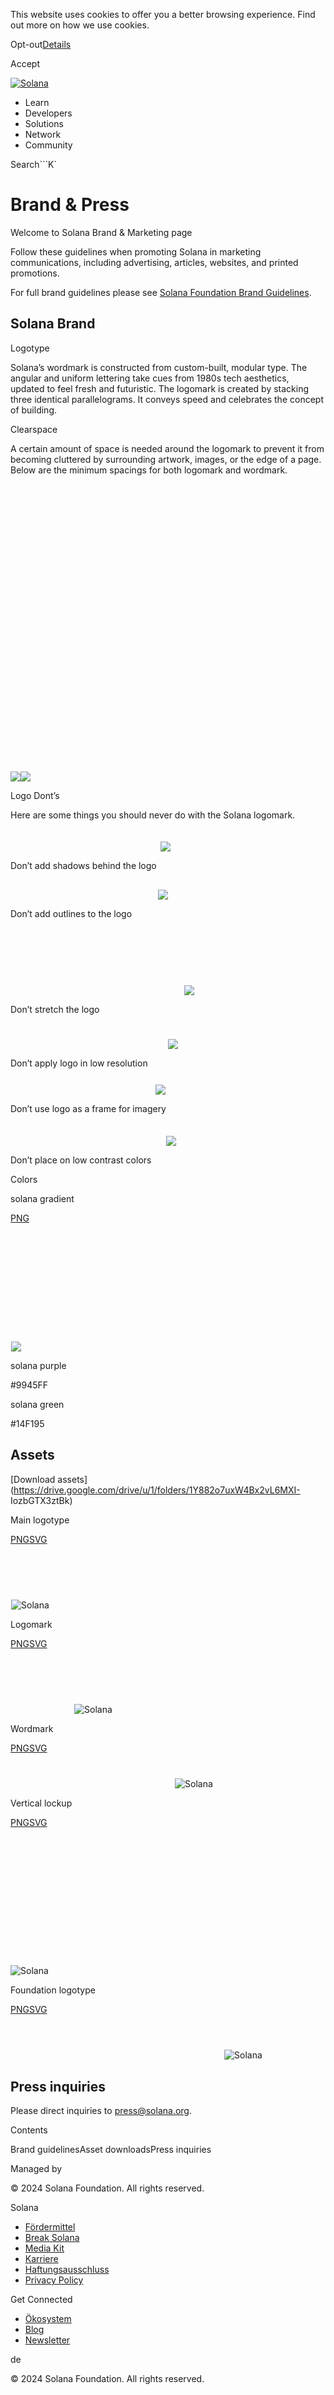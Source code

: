 This website uses cookies to offer you a better browsing experience. Find out
more on how we use cookies.

Opt-out[Details](/de/privacy-policy#collection-of-information)

Accept

[![Solana](/_next/static/media/logotype.e4df684f.svg)](/de)

  * Learn
  * Developers
  * Solutions
  * Network
  * Community

Search```K`

# Brand & Press

Welcome to Solana Brand & Marketing page

Follow these guidelines when promoting Solana in marketing communications,
including advertising, articles, websites, and printed promotions.

For full brand guidelines please see [Solana Foundation Brand
Guidelines](https://drive.google.com/file/d/1o8fsSbD6wtRWizBW_3OrNYFtF9ZTr7iQ/view).

## Solana Brand

Logotype

Solana’s wordmark is constructed from custom-built, modular type. The angular
and uniform lettering take cues from 1980s tech aesthetics, updated to feel
fresh and futuristic. The logomark is created by stacking three identical
parallelograms. It conveys speed and celebrates the concept of building.

Clearspace

A certain amount of space is needed around the logomark to prevent it from
becoming cluttered by surrounding artwork, images, or the edge of a page.
Below are the minimum spacings for both logomark and wordmark.

![](data:image/svg+xml,%3csvg%20xmlns=%27http://www.w3.org/2000/svg%27%20version=%271.1%27%20width=%274680%27%20height=%274272%27/%3e)![](/_next/image?url=%2F_next%2Fstatic%2Fmedia%2Fspacing.f0b480df.png&w=3840&q=75)![](/_next/image?url=%2F_next%2Fstatic%2Fmedia%2Fspacing.f0b480df.png&w=3840&q=75)

Logo Dont’s

Here are some things you should never do with the Solana logomark.

![](data:image/svg+xml,%3csvg%20xmlns=%27http://www.w3.org/2000/svg%27%20version=%271.1%27%20width=%27239%27%20height=%2736%27/%3e)![](data:image/gif;base64,R0lGODlhAQABAIAAAAAAAP///yH5BAEAAAAALAAAAAABAAEAAAIBRAA7)![](/_next/static/media/bannedLogos-1.60e959c5.svg)

Don’t add shadows behind the logo

![](data:image/svg+xml,%3csvg%20xmlns=%27http://www.w3.org/2000/svg%27%20version=%271.1%27%20width=%27235%27%20height=%2732%27/%3e)![](data:image/gif;base64,R0lGODlhAQABAIAAAAAAAP///yH5BAEAAAAALAAAAAABAAEAAAIBRAA7)![](/_next/image?url=%2F_next%2Fstatic%2Fmedia%2FbannedLogos-2.13013c38.png&w=640&q=75)

Don’t add outlines to the logo

![](data:image/svg+xml,%3csvg%20xmlns=%27http://www.w3.org/2000/svg%27%20version=%271.1%27%20width=%27277%27%20height=%27108%27/%3e)![](data:image/gif;base64,R0lGODlhAQABAIAAAAAAAP///yH5BAEAAAAALAAAAAABAAEAAAIBRAA7)![](/_next/static/media/bannedLogos-3.d480cd9e.svg)

Don’t stretch the logo

![](data:image/svg+xml,%3csvg%20xmlns=%27http://www.w3.org/2000/svg%27%20version=%271.1%27%20width=%27251%27%20height=%2741%27/%3e)![](data:image/gif;base64,R0lGODlhAQABAIAAAAAAAP///yH5BAEAAAAALAAAAAABAAEAAAIBRAA7)![](/_next/static/media/bannedLogos-4.6cadc9d9.svg)

Don’t apply logo in low resolution

![](data:image/svg+xml,%3csvg%20xmlns=%27http://www.w3.org/2000/svg%27%20version=%271.1%27%20width=%27231%27%20height=%2728%27/%3e)![](data:image/gif;base64,R0lGODlhAQABAIAAAAAAAP///yH5BAEAAAAALAAAAAABAAEAAAIBRAA7)![](/_next/static/media/bannedLogos-5.33731254.svg)

Don’t use logo as a frame for imagery

![](data:image/svg+xml,%3csvg%20xmlns=%27http://www.w3.org/2000/svg%27%20version=%271.1%27%20width=%27248%27%20height=%2737%27/%3e)![](data:image/gif;base64,R0lGODlhAQABAIAAAAAAAP///yH5BAEAAAAALAAAAAABAAEAAAIBRAA7)![](/_next/static/media/bannedLogos-6.2d58fc8f.svg)

Don’t place on low contrast colors

Colors

solana gradient

[PNG](src/img/branding/solanaGradient.jpg)

![](data:image/svg+xml,%3csvg%20xmlns=%27http://www.w3.org/2000/svg%27%20version=%271.1%27%20width=%275440%27%20height=%271888%27/%3e)![](data:image/gif;base64,R0lGODlhAQABAIAAAAAAAP///yH5BAEAAAAALAAAAAABAAEAAAIBRAA7)![](/_next/image?url=%2F_next%2Fstatic%2Fmedia%2FsolanaGradient.a3ffa3d4.jpg&w=3840&q=75)

solana purple

#9945FF

solana green

#14F195

## Assets

[Download
assets](https://drive.google.com/drive/u/1/folders/1Y882o7uxW4Bx2vL6MXI-
IozbGTX3ztBk)

Main logotype

[PNG](src/img/branding/solanaLogo.png)[SVG](src/img/branding/solanaLogo.svg)

![](data:image/svg+xml,%3csvg%20xmlns=%27http://www.w3.org/2000/svg%27%20version=%271.1%27%20width=%27646%27%20height=%2796%27/%3e)![Solana](data:image/gif;base64,R0lGODlhAQABAIAAAAAAAP///yH5BAEAAAAALAAAAAABAAEAAAIBRAA7)![Solana](/_next/static/media/solanaLogo.74d35f7a.svg)

Logomark

[PNG](src/img/branding/solanaLogoMark.png)[SVG](src/img/branding/solanaLogoMark.svg)

![](data:image/svg+xml,%3csvg%20xmlns=%27http://www.w3.org/2000/svg%27%20version=%271.1%27%20width=%27101%27%20height=%2788%27/%3e)![Solana](data:image/gif;base64,R0lGODlhAQABAIAAAAAAAP///yH5BAEAAAAALAAAAAABAAEAAAIBRAA7)![Solana](/_next/static/media/solanaLogoMark.17260911.svg)

Wordmark

[PNG](src/img/branding/solanaWordMark.png)[SVG](src/img/branding/solanaWordMark.svg)

![](data:image/svg+xml,%3csvg%20xmlns=%27http://www.w3.org/2000/svg%27%20version=%271.1%27%20width=%27262%27%20height=%2740%27/%3e)![Solana](data:image/gif;base64,R0lGODlhAQABAIAAAAAAAP///yH5BAEAAAAALAAAAAABAAEAAAIBRAA7)![Solana](/_next/static/media/solanaWordMark.f3024305.svg)

Vertical lockup

[PNG](src/img/branding/solanaVerticalLogo.png)[SVG](src/img/branding/solanaVerticalLogo.svg)

![](data:image/svg+xml,%3csvg%20xmlns=%27http://www.w3.org/2000/svg%27%20version=%271.1%27%20width=%27477%27%20height=%27206%27/%3e)![Solana](data:image/gif;base64,R0lGODlhAQABAIAAAAAAAP///yH5BAEAAAAALAAAAAABAAEAAAIBRAA7)![Solana](/_next/static/media/solanaVerticalLogo.ea17bf74.svg)

Foundation logotype

[PNG](src/img/branding/solanaFoundationLogo.png)[SVG](src/img/branding/solanaFoundationLogo.svg)

![](data:image/svg+xml,%3csvg%20xmlns=%27http://www.w3.org/2000/svg%27%20version=%271.1%27%20width=%27341%27%20height=%2756%27/%3e)![Solana](data:image/gif;base64,R0lGODlhAQABAIAAAAAAAP///yH5BAEAAAAALAAAAAABAAEAAAIBRAA7)![Solana](/_next/static/media/solanaFoundationLogo.2dee0cc5.svg)

## Press inquiries

Please direct inquiries to [press@solana.org](mailto:press@solana.org).

Contents

Brand guidelinesAsset downloadsPress inquiries

Managed by

[](/de)

[](/youtube)[](/twitter)[](/discord)[](/reddit)[](/github)[](/telegram)

© 2024 Solana Foundation. All rights reserved.

Solana

  * [Fördermittel](https://solana.org/grants)
  * [Break Solana](https://break.solana.com/)
  * [Media Kit](/de/branding)
  * [Karriere](https://jobs.solana.com/)
  * [Haftungsausschluss](/de/tos)
  * [Privacy Policy](/de/privacy-policy)

Get Connected

  * [Ökosystem](/de/ecosystem)
  * [Blog](/de/news)
  * [Newsletter](/de/newsletter)

de

© 2024 Solana Foundation. All rights reserved.

